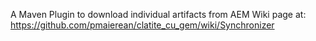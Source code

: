 A Maven Plugin to download individual artifacts from AEM
Wiki page at: https://github.com/pmaierean/clatite_cu_gem/wiki/Synchronizer
